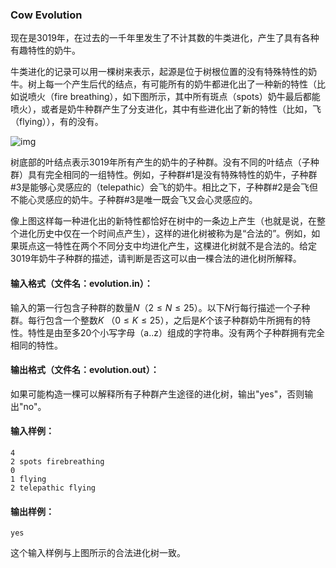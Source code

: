 ### Cow Evolution

现在是3019年，在过去的一千年里发生了不计其数的牛类进化，产生了具有各种有趣特性的奶牛。

牛类进化的记录可以用一棵树来表示，起源是位于树根位置的没有特殊特性的奶牛。树上每一个产生后代的结点，有可能所有的奶牛都进化出了一种新的特性（比如说喷火（fire breathing），如下图所示，其中所有斑点（spots）奶牛最后都能喷火），或者是奶牛种群产生了分支进化，其中有些进化出了新的特性（比如，飞（flying）），有的没有。

![img](http://www.usaco.org/current/data/fig_evolution_bronze_open19.png)

树底部的叶结点表示3019年所有产生的奶牛的子种群。没有不同的叶结点（子种群）具有完全相同的一组特性。例如，子种群#1是没有特殊特性的奶牛，子种群#3是能够心灵感应的（telepathic）会飞的奶牛。相比之下，子种群#2是会飞但不能心灵感应的奶牛。子种群#3是唯一既会飞又会心灵感应的。

像上图这样每一种进化出的新特性都恰好在树中的一条边上产生（也就是说，在整个进化历史中仅在一个时间点产生），这样的进化树被称为是“合法的”。例如，如果斑点这一特性在两个不同分支中均进化产生，这棵进化树就不是合法的。给定3019年奶牛子种群的描述，请判断是否这可以由一棵合法的进化树所解释。



#### 输入格式（文件名：evolution.in）：

输入的第一行包含子种群的数量$N$（$2 \leq N \leq 25$）。以下$N$行每行描述一个子种群。每行包含一个整数$K$ （$0 \leq K \leq 25$），之后是$K$个该子种群奶牛所拥有的特性。特性是由至多20个小写字母（a..z）组成的字符串。没有两个子种群拥有完全相同的特性。



#### 输出格式（文件名：evolution.out）：

如果可能构造一棵可以解释所有子种群产生途径的进化树，输出"yes"，否则输出"no"。



#### 输入样例：

```
4
2 spots firebreathing
0
1 flying
2 telepathic flying
```

#### 输出样例：

```
yes
```

这个输入样例与上图所示的合法进化树一致。